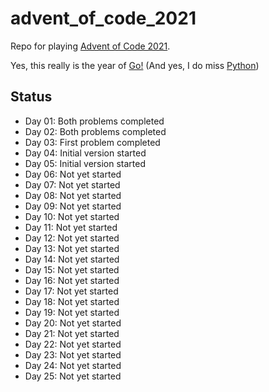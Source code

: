 # advent_of_code_2021
Repo for playing [Advent of Code 2021](https://adventofcode.com/2021).

Yes, this really is the year of [Go!](https://go.dev/)
(And yes, I do miss [Python](https://www.python.org/))

## Status
* Day 01: Both problems completed
* Day 02: Both problems completed
* Day 03: First problem completed
* Day 04: Initial version started
* Day 05: Initial version started
* Day 06: Not yet started
* Day 07: Not yet started
* Day 08: Not yet started
* Day 09: Not yet started
* Day 10: Not yet started
* Day 11: Not yet started
* Day 12: Not yet started
* Day 13: Not yet started
* Day 14: Not yet started
* Day 15: Not yet started
* Day 16: Not yet started
* Day 17: Not yet started
* Day 18: Not yet started
* Day 19: Not yet started
* Day 20: Not yet started
* Day 21: Not yet started
* Day 22: Not yet started
* Day 23: Not yet started
* Day 24: Not yet started
* Day 25: Not yet started
